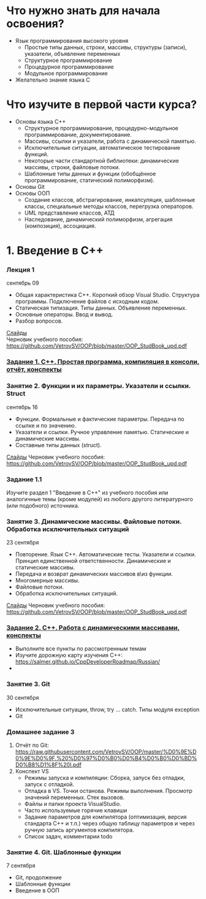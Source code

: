 # Что нужно знать для начала освоения?
-  Язык программирования высокого уровня
    - Простые типы данных, строки, массивы, структуры (записи), указатели, объявление переменных
    - Структурное программирование
    - Процедурное программирование
    - Модульное программирование
- Желательно знание языка C


# Что изучите в первой части курса?
- Основы языка С++
    - Структурное программирование, процедурно-модульное программирование, документирование. 
    - Массивы, ссылки и указатели, работа с динамической памятью.
    - Исключительные ситуации, автоматическое тестирование функций.
    - Некоторые части стандартной библиотеки: динамические массивы, строки, файловые потоки.
    - Шаблонные типы данных и функции (обобщённое программирование, статический полиморфизм).  
- Основы Git
- Основы ООП
    - Создание классов, абстрагирование, инкапсуляция, шаблонные классы, специальные методы классов, перегрузка операторов.
    - UML представление классов, АТД
    - Наследование, динамический полиморфизм, агрегация (композиция), ассоциация.
 

# 1. Введение в С++
### Лекция 1
сентябрь 09

- Общая характеристика C++. Короткий обзор Visual Studio. Структура программы. Подключение файлов с исходным кодом.
- Статическая типизация. Типы данных. Объявление переменных.
- Основные операторы. Ввод и вывод.
- Разбор вопросов.

[Слайды](https://raw.githubusercontent.com/VetrovSV/OOP/master/C%2B%2B%20(part%201).pdf)\
Черновик учебного пособия: https://github.com/VetrovSV/OOP/blob/master/OOP_StudBook_upd.pdf


### [Задание 1. C++. Простая программа, компиляция в консоли, отчёт, конспекты](tasks_cpp.md)



### Занятие 2. Функции и их параметры. Указатели и ссылки. Struct
сентябрь 16
- Функции. Формальные и фактические параметры. Передача по ссылке и по значению.
- Указатели и ссылки. Ручное управление памятью. Статические и динамические массивы.
- Составные типы данных (struct). 

[Слайды](https://raw.githubusercontent.com/VetrovSV/OOP/master/C%2B%2B%20(part%201).pdf)
Черновик учебного пособия: https://github.com/VetrovSV/OOP/blob/master/OOP_StudBook_upd.pdf

### Задание 1.1

Изучите раздел 1 "Введение в С++" из учебного пособия или аналогичные темы (кроме модулей) из любого другого литературного (или подобного) источника. 


### Занятие 3. Динамические массивы. Файловые потоки. Обработка исключительных ситуаций
23 сентября
- Повторение. Язык С++. Автоматические тесты. Указатели и ссылки. Принцип единственной ответственности. Динамические и статические массивы.
- Передача и возврат динамических массивов в\из функции.
- Многомерные массивы.
- Файловые потоки.
- Обработка исключительных ситуаций.

[Слайды](https://raw.githubusercontent.com/VetrovSV/OOP/master/C%2B%2B%20(part%201).pdf)
Черновик учебного пособия: https://github.com/VetrovSV/OOP/blob/master/OOP_StudBook_upd.pdf

### [Задание 2. C++. Работа с динамическими массивами, конспекты](tasks_cpp.md)
- Выполните все пункты по рассмотренным темам
- Изучите дорожную карту изучения C++: https://salmer.github.io/CppDeveloperRoadmap/Russian/
- 


### Занятие 3. Git
30 сентября
- Исключительные ситуации, throw, try ... catch. Типы модуля exception
- Git

### Домашнее задание 3
1. Отчёт по Git: https://raw.githubusercontent.com/VetrovSV/OOP/master/%D0%9E%D0%9E%D0%9F.%20%D0%97%D0%B0%D0%B4%D0%B0%D0%BD%D0%B8%D1%8F%20I.pdf
2. Конспект VS
   - Режимы запуска и компиляции: Сборка, запуск без отладки, запуск с отладкой.
   - Отладка в VS. Точки останова. Режимы выполнения. Просмотр значений переменных. Стек вызовов.
   - Файлы и папки проекта VisualStudio.
   - Часто используемые горячие клавиши
   - Задание параметров для компилятора (оптимизация, версия стандарта С++ и т.п.) через общую таблицу параметров и через ручную запись аргументов компилятора. 
   - Список задач, комментарии todo

### Занятие 4. Git. Шаблонные функции
7 сентября
- Git, продолжение
- Шаблонные функции
- Введение в ООП